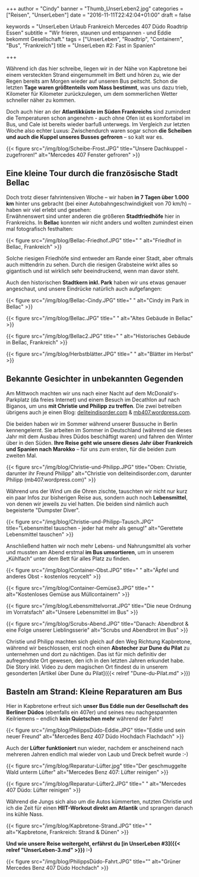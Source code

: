 +++
author = "Cindy"
banner = "Thumb_UnserLeben2.jpg"
categories = ["Reisen", "UnserLeben"]
date = "2016-11-11T22:42:04+01:00"
draft = false
  
keywords = "UnserLeben Urlaub Frankreich Mercedes 407 Düdo Roadtrip Essen"
subtitle = "Wir frieren, staunen und entspannen - und Eddie bekommt Gesellschaft."
tags = ["UnserLeben", "Roadtrip", "Containern", "Bus", "Frankreich"]
title = "UnserLeben #2: Fast in Spanien"

+++

Während ich das hier schreibe, liegen wir in der Nähe von Kapbretone bei einem versteckten Strand eingemummelt im Bett und hören zu, wie der Regen bereits am Morgen wieder auf unseren Bus peitscht. Schon die letzten **Tage waren größtenteils vom Nass bestimmt**, was uns dazu trieb, Kilometer für Kilometer zurückzulegen, um dem sommerlichen Wetter schneller näher zu kommen. <!--more-->    

Doch auch hier an der **Atlantikküste im Süden Frankreichs** sind zumindest die Temperaturen schon angenehm - auch ohne Ofen ist es komfortabel im Bus, und Cale ist bereits wieder barfuß unterwegs. Im Vergleich zur letzten Woche also echter Luxus: Zwischendurch waren sogar schon **die Scheiben und auch die Kuppel unseres Busses gefroren** – so kalt war es.     

{{< figure src="/img/blog/Scheibe-Frost.JPG" title="Unsere Dachkuppel - zugefroren!" alt="Mercedes 407 Fenster gefroren" >}} 

## Eine kleine Tour durch die französische Stadt Bellac  

Doch trotz dieser fahrintensiven Woche – wir haben **in 7 Tagen über 1.000 km** hinter uns gebracht (bei einer Autobahngeschwindigkeit von 70 km/h) – haben wir viel erlebt und gesehen:    
Erwähnenswert sind unter anderen die größeren **Stadtfriedhöfe** hier in Frankreichs. In **Bellac** konnten wir nicht anders und wollten zumindest einen mal fotografisch festhalten:    

{{< figure src="/img/blog/Bellac-Friedhof.JPG" title=" " alt="Friedhof in Bellac, Frankreich" >}} 

Solche riesigen Friedhöfe sind entweder am Rande einer Stadt, aber oftmals auch mittendrin zu sehen. Durch die riesigen Grabsteine wirkt alles so gigantisch und ist wirklich sehr beeindruckend, wenn man davor steht.     

Auch den historischen **Stadtkern inkl. Park** haben wir uns etwas genauer angeschaut, und unsere Eindrücke natürlich auch aufgefangen:    

{{< figure src="/img/blog/Bellac-Cindy.JPG" title=" " alt="Cindy im Park in Bellac" >}}     

{{< figure src="/img/blog/Bellac.JPG" title=" " alt="Altes Gebäude in Bellac" >}}        

{{< figure src="/img/blog/Bellac2.JPG" title=" " alt="Historisches Gebäude in Bellac, Frankreich" >}}     

{{< figure src="/img/blog/Herbstblätter.JPG" title=" " alt="Blätter im Herbst" >}}     


## Bekannte Gesichter in unbekannten Gegenden

Am Mittwoch machten wir uns nach einer Nacht auf dem McDonald's-Parkplatz (da freies Internet) und einem Besuch im Decathlon auf nach Biganos, um uns **mit Christie und Philipp zu treffen**. Die zwei betreiben übrigens auch je einen Blog: [deliteindisorder.com](http://deliteindisorder.com) & [mb407.wordpress.com](http://mb407.wordpress.com).     

Die beiden haben wir im Sommer während unserer Bussuche in Berlin kennengelernt. Sie arbeiten im Sommer in Deutschland (während sie dieses Jahr mit dem Ausbau ihres Düdos beschäftigt waren) und fahren den Winter über in den Süden. **Ihre Reise geht wie unsere dieses Jahr über Frankreich und Spanien nach Marokko** – für uns zum ersten, für die beiden zum zweiten Mal.      

{{< figure src="/img/blog/Christie-und-Philipp.JPG" title="Oben: Christie, darunter ihr Freund Philipp" alt="Christie von deliteindisorder.com, darunter Philipp (mb407.wordpress.com)" >}} 

Während uns der Wind um die Ohren zischte, tauschten wir nicht nur kurz ein paar Infos zur bisherigen Reise aus, sondern auch noch **Lebensmittel**, von denen wir jeweils zu viel hatten. Die beiden sind nämlich auch begeisterte "Dumpster Diver". 

{{< figure src="/img/blog/Christie-und-Philipp-Tausch.JPG" title="Lebensmittel tauschen - jeder hat mehr als genug!" alt="Gerettete Lebensmittel tauschen" >}} 

Anschließend hatten wir noch mehr Lebens- und Nahrungsmittel als vorher und mussten am Abend erstmal **im Bus umsortieren**, um in unserem „Kühlfach“ unter dem Bett für alles Platz zu finden.

{{< figure src="/img/blog/Container-Obst.JPG" title=" " alt="Äpfel und anderes Obst - kostenlos recycelt" >}}    

{{< figure src="/img/blog/Container-Gemüse3.JPG" title=" " alt="Kostenloses Gemüse aus Müllcontainern" >}}      


{{< figure src="/img/blog/Lebensmittelvorrat.JPG" title="Die neue Ordnung im Vorratsfach" alt="Unsere Lebensmittel im Bus" >}}      

{{< figure src="/img/blog/Scrubs-Abend.JPG" title="Danach: Abendbrot & eine Folge unserer Lieblingsserie" alt="Scrubs und Abendbrot im Bus" >}}   

Christie und Philipp machten sich gleich auf den Weg Richtung Kapbretone, während wir beschlossen, erst noch einen **Abstecher zur Dune du Pilat** zu unternehmen und dort zu nächtigen. Das ist für mich definitiv der aufregendste Ort gewesen, den ich in den letzten Jahren erkundet habe. Die Story inkl. Video zu dem magischen Ort findest du in unserem gesonderten [Artikel über Dune du Pilat]({{< relref "Dune-du-Pilat.md" >}})


## Basteln am Strand: Kleine Reparaturen am Bus

Hier in Kapbretone erfreut sich **unser Bus Eddie nun der Gesellschaft des Berliner Düdos** (ebenfalls ein 407er) und seines neu nachgespannten Keilriemens – endlich **kein Quietschen mehr** während der Fahrt!

{{< figure src="/img/blog/PhilippsDüdo-Eddie.JPG" title="Eddie und sein neuer Freund" alt="Mercedes Benz 407 Düdo Hochdach Flachdach" >}}  

Auch der **Lüfter funktioniert** nun wieder, nachdem er anscheinend nach mehreren Jahren endlich mal wieder von Laub und Dreck befreit wurde :-)

{{< figure src="/img/blog/Reparatur-Lüfter.jpg" title="Der geschmuggelte Wald unterm Lüfter" alt="Mercedes Benz 407: Lüfter reinigen" >}}  

{{< figure src="/img/blog/Reparatur-Lüfter2.JPG" title=" " alt="Mercedes 407 Düdo: Lüfter reinigen" >}}        

Während die Jungs sich also um die Autos kümmerten, nutzten Christie und ich die Zeit für einen **HIIT-Workout direkt am Atlantik** und sprangen danach ins kühle Nass.

{{< figure src="/img/blog/Kapbretone-Strand.JPG" title=" " alt="Kapbretone, Frankreich: Strand & Dünen" >}}     



**Und wie unsere Reise weitergeht, erfährst du [in UnserLeben #3]({{< relref "UnserLeben-3.md" >}}) :-)**

{{< figure src="/img/blog/PhilippsDüdo-Fahrt.JPG" title="" alt="Grüner Mercedes Benz 407 Düdo Hochdach" >}}  